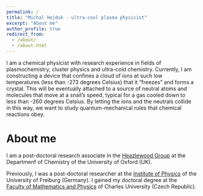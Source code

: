```yaml
---
permalink: /
title: "Michal Hejduk - ultra-cool plasma physicist"
excerpt: "About me"
author_profile: true
redirect_from: 
  - /about/
  - /about.html
---
```


I am a chemical physicist with research experience in fields of plasmochemistry, cluster physics and ultra-cold chemistry. Currently, I am constructing a device that confines a cloud of ions at such low temperatures (less than -273 degrees Celsius) that it “freezes” and forms a crystal. This will be eventually attached to a source of neutral atoms and molecules that move at a snail’s speed, typical for a gas cooled down to less than -260 degrees Celsius. By letting the ions and the neutrals collide in this way, we want to study quantum-mechanical rules that chemical reactions obey.

About me
======
I am a post-doctoral research associate in the [Heazlewood Group](http://heazlewood.chem.ox.ac.uk/) at the Departmenf of Chemistry of the University of Oxford (UK).

Previously, I was a post-doctoral researcher at the [Institute of Physics](https://www.physik.uni-freiburg.de/) of the University of Freiburg (Germany). I gained my doctoral degree at the [Faculty of Mathematics and Physics](https://www.mff.cuni.cz) of Charles University (Czech Republic).
